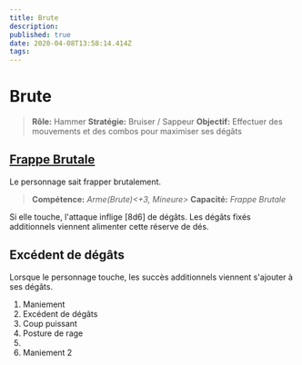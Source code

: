 ```yaml
---
title: Brute
description: 
published: true
date: 2020-04-08T13:58:14.414Z
tags: 
---
```


# Brute

> **Rôle:** Hammer 
> **Stratégie:** Bruiser / Sappeur
> **Objectif:** Effectuer des mouvements et des combos pour maximiser ses dégâts

## [Frappe Brutale](#) 

Le personnage sait frapper brutalement. 

> **Compétence:** _Arme(Brute)<+3, Mineure>_
> **Capacité:** _Frappe Brutale_

Si elle touche, l'attaque inflige [8d6] de dégâts. Les dégâts fixés additionnels viennent alimenter cette réserve de dés. 

## Excédent de dégâts

Lorsque le personnage touche, les succès additionnels viennent s'ajouter à ses dégâts. 

1. Maniement
1. Excédent de dégâts
1. Coup puissant
1. Posture de rage
1. 
1. Maniement 2